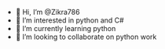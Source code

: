 - 👋 Hi, I’m @Zikra786
- 👀 I’m interested in python and C#
- 🌱 I’m currently learning python
- 💞️ I’m looking to collaborate on python work
<!---
Zikra786/Zikra786 is a ✨ special ✨ repository because its `README.md` (this file) appears on your GitHub profile.
You can click the Preview link to take a look at your changes.
--->
